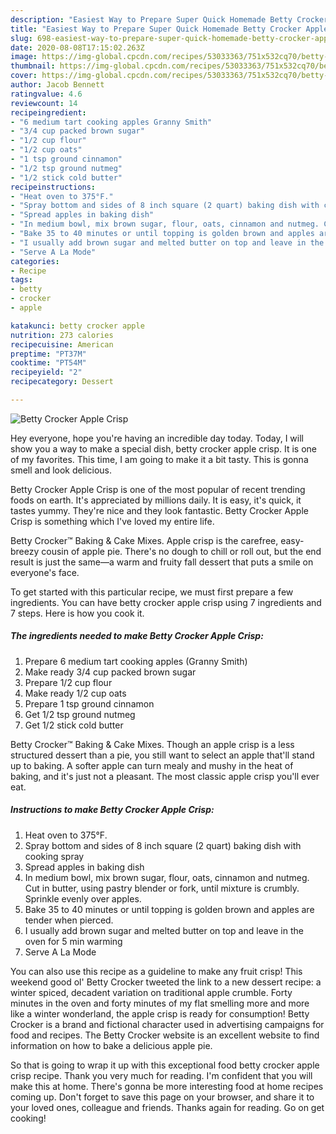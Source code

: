 ```yaml
---
description: "Easiest Way to Prepare Super Quick Homemade Betty Crocker Apple Crisp"
title: "Easiest Way to Prepare Super Quick Homemade Betty Crocker Apple Crisp"
slug: 698-easiest-way-to-prepare-super-quick-homemade-betty-crocker-apple-crisp
date: 2020-08-08T17:15:02.263Z
image: https://img-global.cpcdn.com/recipes/53033363/751x532cq70/betty-crocker-apple-crisp-recipe-main-photo.jpg
thumbnail: https://img-global.cpcdn.com/recipes/53033363/751x532cq70/betty-crocker-apple-crisp-recipe-main-photo.jpg
cover: https://img-global.cpcdn.com/recipes/53033363/751x532cq70/betty-crocker-apple-crisp-recipe-main-photo.jpg
author: Jacob Bennett
ratingvalue: 4.6
reviewcount: 14
recipeingredient:
- "6 medium tart cooking apples Granny Smith"
- "3/4 cup packed brown sugar"
- "1/2 cup flour"
- "1/2 cup oats"
- "1 tsp ground cinnamon"
- "1/2 tsp ground nutmeg"
- "1/2 stick cold butter"
recipeinstructions:
- "Heat oven to 375°F."
- "Spray bottom and sides of 8 inch square (2 quart) baking dish with cooking spray"
- "Spread apples in baking dish"
- "In medium bowl, mix brown sugar, flour, oats, cinnamon and nutmeg. Cut in butter, using pastry blender or fork, until mixture is crumbly. Sprinkle evenly over apples."
- "Bake 35 to 40 minutes or until topping is golden brown and apples are tender when pierced."
- "I usually add brown sugar and melted butter on top and leave in the oven for 5 min warming"
- "Serve A La Mode"
categories:
- Recipe
tags:
- betty
- crocker
- apple

katakunci: betty crocker apple 
nutrition: 273 calories
recipecuisine: American
preptime: "PT37M"
cooktime: "PT54M"
recipeyield: "2"
recipecategory: Dessert

---
```



![Betty Crocker Apple Crisp](https://img-global.cpcdn.com/recipes/53033363/751x532cq70/betty-crocker-apple-crisp-recipe-main-photo.jpg)

Hey everyone, hope you're having an incredible day today. Today, I will show you a way to make a special dish, betty crocker apple crisp. It is one of my favorites. This time, I am going to make it a bit tasty. This is gonna smell and look delicious.

Betty Crocker Apple Crisp is one of the most popular of recent trending foods on earth. It's appreciated by millions daily. It is easy, it's quick, it tastes yummy. They're nice and they look fantastic. Betty Crocker Apple Crisp is something which I've loved my entire life.

Betty Crocker™ Baking &amp; Cake Mixes. Apple crisp is the carefree, easy-breezy cousin of apple pie. There&#39;s no dough to chill or roll out, but the end result is just the same—a warm and fruity fall dessert that puts a smile on everyone&#39;s face.


To get started with this particular recipe, we must first prepare a few ingredients. You can have betty crocker apple crisp using 7 ingredients and 7 steps. Here is how you cook it.

<!--inarticleads1-->

##### The ingredients needed to make Betty Crocker Apple Crisp:

1. Prepare 6 medium tart cooking apples (Granny Smith)
1. Make ready 3/4 cup packed brown sugar
1. Prepare 1/2 cup flour
1. Make ready 1/2 cup oats
1. Prepare 1 tsp ground cinnamon
1. Get 1/2 tsp ground nutmeg
1. Get 1/2 stick cold butter


Betty Crocker™ Baking &amp; Cake Mixes. Though an apple crisp is a less structured dessert than a pie, you still want to select an apple that&#39;ll stand up to baking. A softer apple can turn mealy and mushy in the heat of baking, and it&#39;s just not a pleasant. The most classic apple crisp you&#39;ll ever eat. 

<!--inarticleads2-->

##### Instructions to make Betty Crocker Apple Crisp:

1. Heat oven to 375°F.
1. Spray bottom and sides of 8 inch square (2 quart) baking dish with cooking spray
1. Spread apples in baking dish
1. In medium bowl, mix brown sugar, flour, oats, cinnamon and nutmeg. Cut in butter, using pastry blender or fork, until mixture is crumbly. Sprinkle evenly over apples.
1. Bake 35 to 40 minutes or until topping is golden brown and apples are tender when pierced.
1. I usually add brown sugar and melted butter on top and leave in the oven for 5 min warming
1. Serve A La Mode


You can also use this recipe as a guideline to make any fruit crisp! This weekend good ol&#39; Betty Crocker tweeted the link to a new dessert recipe: a winter spiced, decadent variation on traditional apple crumble. Forty minutes in the oven and forty minutes of my flat smelling more and more like a winter wonderland, the apple crisp is ready for consumption! Betty Crocker is a brand and fictional character used in advertising campaigns for food and recipes. The Betty Crocker website is an excellent website to find information on how to bake a delicious apple pie. 

So that is going to wrap it up with this exceptional food betty crocker apple crisp recipe. Thank you very much for reading. I'm confident that you will make this at home. There's gonna be more interesting food at home recipes coming up. Don't forget to save this page on your browser, and share it to your loved ones, colleague and friends. Thanks again for reading. Go on get cooking!
